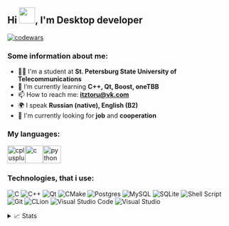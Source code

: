 ## Hi <img src="https://github.com/blackcater/blackcater/raw/main/images/Hi.gif" width="36">, I'm Desktop developer

[![codewars](https://www.codewars.com/users/pavel-cpp/badges/small)](https://www.codewars.com/users/pavel-cpp)

### Some information about me:

- 🧑‍💻 I'm a student at **St. Petersburg State University of Telecommunications**
- 🌱 I’m currently learning **C++, Qt, Boost, oneTBB**
- 📫 How to reach me: **itztoru@vk.com**
- 🌍 I speak **Russian (native), English (B2)**
- 💼 I'm currently looking for **job** and **cooperation**

### My languages: 
<img src="https://raw.githubusercontent.com/daniilshat/daniilshat/2d7eafe5250314b3d422c86b35de062e0f1f5178/icons/C%2B%2B.svg" alt="cplusplus" width="40" height="40"/><img src="https://cdn.jsdelivr.net/gh/devicons/devicon@latest/icons/c/c-original.svg" alt="c" width="40" height="40"/><img src="https://cdn.jsdelivr.net/gh/devicons/devicon@latest/icons/python/python-original.svg" alt="python" width="40" height="40"/>

### Technologies, that i use:
![C](https://img.shields.io/badge/c-%2300599C.svg?style=for-the-badge&logo=c&logoColor=white)
![C++](https://img.shields.io/badge/c++-%2300599C.svg?style=for-the-badge&logo=c%2B%2B&logoColor=white)
![Qt](https://img.shields.io/badge/Qt-%23217346.svg?style=for-the-badge&logo=Qt&logoColor=white)
![CMake](https://img.shields.io/badge/CMake-%23008FBA.svg?style=for-the-badge&logo=cmake&logoColor=white)
![Postgres](https://img.shields.io/badge/postgres-%23316192.svg?style=for-the-badge&logo=postgresql&logoColor=white)
![MySQL](https://img.shields.io/badge/mysql-%2300f.svg?style=for-the-badge&logo=mysql&logoColor=white)
![SQLite](https://img.shields.io/badge/sqlite-%2307405e.svg?style=for-the-badge&logo=sqlite&logoColor=white)
![Shell Script](https://img.shields.io/badge/shell_script-%23121011.svg?style=for-the-badge&logo=gnu-bash&logoColor=white)
![Git](https://img.shields.io/badge/git-%23F05033.svg?style=for-the-badge&logo=git&logoColor=white)
![CLion](https://img.shields.io/badge/CLion-black?style=for-the-badge&logo=clion&logoColor=white)
![Visual Studio Code](https://img.shields.io/badge/Visual%20Studio%20Code-0078d7.svg?style=for-the-badge&logo=visual-studio-code&logoColor=white)
![Visual Studio](https://img.shields.io/badge/Visual%20Studio-5C2D91.svg?style=for-the-badge&logo=visual-studio&logoColor=white)

<details>
<summary>📈 Stats</summary>
<br>
My Github Stats

![](http://github-profile-summary-cards.vercel.app/api/cards/profile-details?username=pavel-cpp&theme=dracula) 

![](http://github-profile-summary-cards.vercel.app/api/cards/repos-per-language?username=pavel-cpp&theme=dracula) 
![](http://github-profile-summary-cards.vercel.app/api/cards/most-commit-language?username=pavel-cpp&theme=dracula)

<br>

</details>
